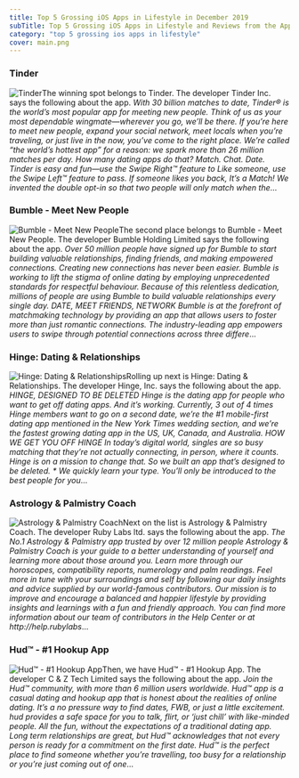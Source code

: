 ```yaml
---
title: Top 5 Grossing iOS Apps in Lifestyle in December 2019
subTitle: Top 5 Grossing iOS Apps in Lifestyle and Reviews from the AppStore in December 2019.
category: "top 5 grossing ios apps in lifestyle"
cover: main.png
---
```


### Tinder

![Tinder](https://is1-ssl.mzstatic.com/image/thumb/Purple113/v4/5c/3a/87/5c3a87a6-9ca9-ca80-6899-9fa40328304d/AppIcon-0-1x_U007emarketing-0-0-GLES2_U002c0-512MB-sRGB-0-0-0-85-220-0-0-0-7.png/100x100bb.png)The winning spot belongs to Tinder. The developer Tinder Inc. says the following about the app. _With 30 billion matches to date, Tinder® is the world’s most popular app for meeting new people. Think of us as your most dependable wingmate—wherever you go, we’ll be there. If you’re here to meet new people, expand your social network, meet locals when you’re traveling, or just live in the now, you’ve come to the right place. We’re called “the world’s hottest app” for a reason: we spark more than 26 million matches per day. How many dating apps do that?  Match. Chat. Date. Tinder is easy and fun—use the Swipe Right™ feature to Like someone, use the Swipe Left™ feature to pass. If someone likes you back, It’s a Match! We invented the double opt-in so that two people will only match when the_...

### Bumble - Meet New People

![Bumble - Meet New People](https://is5-ssl.mzstatic.com/image/thumb/Purple113/v4/46/1d/d4/461dd46d-99ca-de9f-4f68-fd5935e29c04/AppIcon-0-0-1x_U007emarketing-0-0-0-7-0-0-sRGB-0-0-0-GLES2_U002c0-512MB-85-220-0-0.png/100x100bb.png)The second place belongs to Bumble - Meet New People. The developer Bumble Holding Limited says the following about the app. _Over 50 million people have signed up for Bumble to start building valuable relationships, finding friends, and making empowered connections.  Creating new connections has never been easier. Bumble is working to lift the stigma of online dating by employing unprecedented standards for respectful behaviour. Because of this relentless dedication, millions of people are using Bumble to build valuable relationships every single day.  DATE, MEET FRIENDS, NETWORK  Bumble is at the forefront of matchmaking technology by providing an app that allows users to foster more than just romantic connections. The industry-leading app empowers users to swipe through potential connections across three differe_...

### Hinge: Dating & Relationships

![Hinge: Dating & Relationships](https://is4-ssl.mzstatic.com/image/thumb/Purple113/v4/99/f4/1e/99f41e0e-5b4c-4afe-2f12-0171996d8dd4/AppIcon-0-0-1x_U007emarketing-0-0-0-5-0-0-sRGB-0-0-0-GLES2_U002c0-512MB-85-220-0-0.png/100x100bb.png)Rolling up next is Hinge: Dating & Relationships. The developer Hinge, Inc. says the following about the app. _HINGE, DESIGNED TO BE DELETED Hinge is the dating app for people who want to get off dating apps. And it’s working. Currently, 3 out of 4 times Hinge members want to go on a second date, we’re the #1 mobile-first dating app mentioned in the New York Times wedding section, and we’re the fastest growing dating app in the US, UK, Canada, and Australia.  HOW WE GET YOU OFF HINGE In today’s digital world, singles are so busy matching that they’re not actually connecting, in person, where it counts. Hinge is on a mission to change that. So we built an app that’s designed to be deleted.  * We quickly learn your type. You’ll only be introduced to the best people for you_...

### Astrology & Palmistry Coach

![Astrology & Palmistry Coach](https://is1-ssl.mzstatic.com/image/thumb/Purple113/v4/cf/26/9a/cf269aea-31d8-36d0-1a59-70a41eb2b5b1/AppIcon-0-0-1x_U007emarketing-0-0-0-7-0-0-sRGB-0-0-0-GLES2_U002c0-512MB-85-220-0-0.png/100x100bb.png)Next on the list is Astrology & Palmistry Coach. The developer Ruby Labs ltd. says the following about the app. _The No.1 Astrology & Palmistry app trusted by over 12 million people   Astrology & Palmistry Coach is your guide to a better understanding of yourself and learning more about those around you.  Learn more through our horoscopes, compatibility reports, numerology and palm readings. Feel more in tune with your surroundings and self by following our daily insights and advice supplied by our world-famous contributors.  Our mission is to improve and encourage a balanced and happier lifestyle by providing insights and learnings with a fun and friendly approach.  You can find more information about our team of contributors in the Help Center or at http://help.rubylabs_...

### Hud™ - #1 Hookup App

![Hud™ - #1 Hookup App](https://is5-ssl.mzstatic.com/image/thumb/Purple113/v4/d4/af/2e/d4af2e41-db53-609b-6ba8-09357995b1ce/AppIcon-0-0-1x_U007emarketing-0-0-0-7-0-0-sRGB-0-0-0-GLES2_U002c0-512MB-85-220-0-0.png/100x100bb.png)Then, we have Hud™ - #1 Hookup App. The developer C & Z Tech Limited says the following about the app. _Join the Hud™ community, with more than 6 million users worldwide.   Hud™ app is a casual dating and hookup app that is honest about the realities of online dating.  It’s a no pressure way to find dates, FWB, or just a little excitement. hud provides a safe space for you to talk, flirt, or ‘just chill’ with like-minded people. All the fun, without the expectations of a traditional dating app.   Long term relationships are great, but Hud™ acknowledges that not every person is ready for a commitment on the first date. Hud™ is the perfect place to find someone whether you’re travelling, too busy for a relationship or you’re just coming out of one_...

